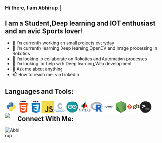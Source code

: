 ### Hi there, I am Abhirup 👋

<!--
**AbhirupDatta04/AbhirupDatta04** is a ✨ _special_ ✨ repository because its `README.md` (this file) appears on your GitHub profile.-->

## I am a Student,Deep learning and IOT enthusiast and an avid Sports lover! 
- 🔭 I’m currently working on small projects everyday 
- 🌱 I’m currently learning Deep learning,OpenCV and Image processing in Robotics
- 👯 I’m looking to collaborate on Robotics and Automation processes
- 🤔 I’m looking for help with Deep learning,Web development
- 💬 Ask me about anything
- 📫 How to reach me: via LinkedIn

## Languages and Tools:
<img width=40 px align="left" src="https://raw.githubusercontent.com/github/explore/80688e429a7d4ef2fca1e82350fe8e3517d3494d/topics/python/python.png"/>
<img width=40 px align="left" src="https://raw.githubusercontent.com/github/explore/80688e429a7d4ef2fca1e82350fe8e3517d3494d/topics/html/html.png"/>
<img width=40 px align="left" src="https://raw.githubusercontent.com/github/explore/80688e429a7d4ef2fca1e82350fe8e3517d3494d/topics/css/css.png"/>
<img width=40 px align="left" src="https://raw.githubusercontent.com/github/explore/80688e429a7d4ef2fca1e82350fe8e3517d3494d/topics/javascript/javascript.png"/>
<img width=40 px align="left" src="https://raw.githubusercontent.com/github/explore/80688e429a7d4ef2fca1e82350fe8e3517d3494d/topics/c/c.png"/>
<img width=40 px align="left" src="https://raw.githubusercontent.com/github/explore/80688e429a7d4ef2fca1e82350fe8e3517d3494d/topics/arduino/arduino.png"/>
<img width=40 px align="left" src="https://raw.githubusercontent.com/github/explore/80688e429a7d4ef2fca1e82350fe8e3517d3494d/topics/matlab/matlab.png"/>
<img width=40 px align="left" src="https://raw.githubusercontent.com/github/explore/80688e429a7d4ef2fca1e82350fe8e3517d3494d/topics/r/r.png"/>
<img width=40 px align="left" src="https://raw.githubusercontent.com/github/explore/80688e429a7d4ef2fca1e82350fe8e3517d3494d/topics/jquery/jquery.png"/>
<img width=40 px align="left" src="https://raw.githubusercontent.com/github/explore/80688e429a7d4ef2fca1e82350fe8e3517d3494d/topics/nodejs/nodejs.png"/>
<img width=40 px align="left" src="https://raw.githubusercontent.com/github/explore/80688e429a7d4ef2fca1e82350fe8e3517d3494d/topics/git/git.png"/>
<img width=40 px align="left" src="https://raw.githubusercontent.com/github/explore/d92924b1d925bb134e308bd29c9de6c302ed3beb/topics/terminal/terminal.png"/>
<img width=40 px align="left" src="https://avatars.githubusercontent.com/u/9919?s=200&v=4"/>

<br>

## Connect With Me:
<a href="https://www.linkedin.com/in/abhirup-datta-1a85661b5/" target="blank"><img align="left" src="https://cdn.jsdelivr.net/npm/simple-icons@v3/icons/linkedin.svg" alt="Abhirup" width="50px"/></a>
